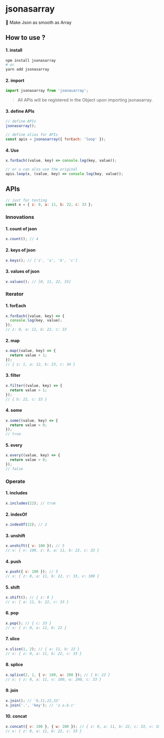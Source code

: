 # jsonasarray

🍻 Make Json as smooth as Array

## How to use ?

#### 1. install

```sh
npm install jsonasarray
# or
yarn add jsonasarray
```

#### 2. import

```js
import jsonasarray from 'jsonasarray';
```

> All APIs will be registered in the Object upon importing jsonasarray.

#### 3. define APIs

```js
// define APIs
jsonasarray();

// define alias for APIs
const apis = jsonasarray({ forEach: 'loop' });
```

#### 4. Use

```js
x.forEach((value, key) => console.log(key, value));

// or u can also use the original
apis.loop(x, (value, key) => console.log(key, value));
```

## APIs

```js
// just for testing
const x = { z: 0, a: 11, b: 22, c: 33 };
```

### Innovations

#### 1. count of json

```js
x.count(); // 4
```

#### 2. keys of json

```js
x.keys(); // ['z', 'a', 'b', 'c']
```

#### 3. values of json

```js
x.values(); // [0, 11, 22, 33]
```

### Iterator

#### 1. forEach

```js
x.forEach((value, key) => {
  console.log(key, value);
});
// z: 0, a: 11, b: 22, c: 33
```

#### 2. map

```js
x.map((value, key) => {
  return value + 1;
});
// { z: 1, a: 12, b: 23, c: 34 }
```

#### 3. filter

```js
x.filter((value, key) => {
  return value > 1;
});
// { b: 22, c: 33 }
```

#### 4. some

```js
x.some((value, key) => {
  return value > 0;
});
// true
```

#### 5. every

```js
x.every((value, key) => {
  return value > 0;
});
// false
```

### Operate

#### 1. includes

```js
x.includes(22); // true
```

#### 2. indexOf

```js
x.indexOf(22); // 2
```

#### 3. unshift

```js
x.unshift({ v: 100 }); // 5
// x: { v: 100, z: 0, a: 11, b: 22, c: 33 }
```

#### 4. push

```js
x.push({ v: 100 }); // 5
// x: { z: 0, a: 11, b: 22, c: 33, v: 100 }
```

#### 5. shift

```js
x.shift(); // { z: 0 }
// x: { a: 11, b: 22, c: 33 }
```

#### 6. pop

```js
x.pop(); // { c: 33 }
// x: { z: 0, a: 11, b: 22 }
```

#### 7. slice

```js
x.slice(1, 2); // { a: 11, b: 22 }
// x: { z: 0, a: 11, b: 22, c: 33 }
```

#### 8. splice

```js
x.splice(2, 1, { v: 100, w: 200 }); // { b: 22 }
// x: { z: 0, a: 11, v: 100, w: 200, c: 33 }
```

#### 9. join

```js
x.join(); // '0,11,22,33'
x.join('.', 'key'); // 'z.a.b.c'
```

#### 10. concat

```js
x.concat({ v: 100 }, { w: 200 }); // { z: 0, a: 11, b: 22, c: 33, v: 100, w: 200 }
// x: { z: 0, a: 11, b: 22, c: 33 }
```
